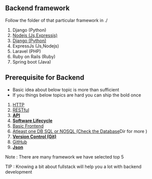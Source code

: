 
## Backend framework
Follow the folder of that particular framework in ./ 


1. Django           (Python)
2. [Nodejs           (Js,Expressjs)](https://github.com/DIEMS-HUB/Roadmaps/tree/main/FullStack-Web-Development/Backend_Development/Nodejs)
1. [Django           (Python)](https://github.com/DIEMS-HUB/Roadmaps/tree/main/FullStack-Web-Development/Backend_Development/Django)
2. ExpressJs        (Js,Nodejs)
3. Laravel          (PHP)
4. Ruby on Rails    (Ruby)
5. Spring boot      (Java)


## Prerequisite for Backend

- Basic idea about below topic is more than sufficient 
- If you things below topics are hard you can ship the bold once 

1. <a href="#">HTTP</a> 
2. <a href="#">RESTful</a>
3. <a href="https://developer.mozilla.org/en-US/docs/Web/API"><b>API</b></a> 
4. <a href="#"><b>Software Lifecycle</b> 
5. <a href="#">Basic Frontend </a>
6. <a href="https://www.w3schools.com/mysql/">Atleast one DB SQL or NOSQL (Check the <a href="#">Database</a>Dir for more )
7. <a href="https://www.w3schools.com/git/default.asp"><b>Version Control (Git) </b></a>
8. <a href="https://www.w3schools.com/git/default.asp">GitHub </a>
9. <a href="https://jsonplaceholder.typicode.com/"><b>Json</b></a>

Note : There are many framework we have selected top 5 

TIP : Knowing a bit about fullstack will help you a lot with backend development 
